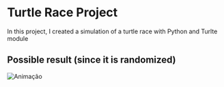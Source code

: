 # Turtle Race Project
In this project, I created a simulation of a turtle race with Python and Turlte module

## Possible result (since it is randomized)
![Animação](https://user-images.githubusercontent.com/28309647/117455298-6ea2af80-af1d-11eb-91c7-b002b17f9d1b.gif)
